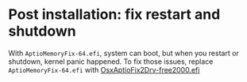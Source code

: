 # Post installation: fix restart and shutdown

With `AptioMemoryFix-64.efi`, system can boot, but when you restart or shutdown, kernel panic happened. To fix those issues, replace `AptioMemoryFix-64.efi` with [OsxAptioFix2Drv-free2000.efi](./kexts/OsxAptioFix2Drv-free2000.efi)

